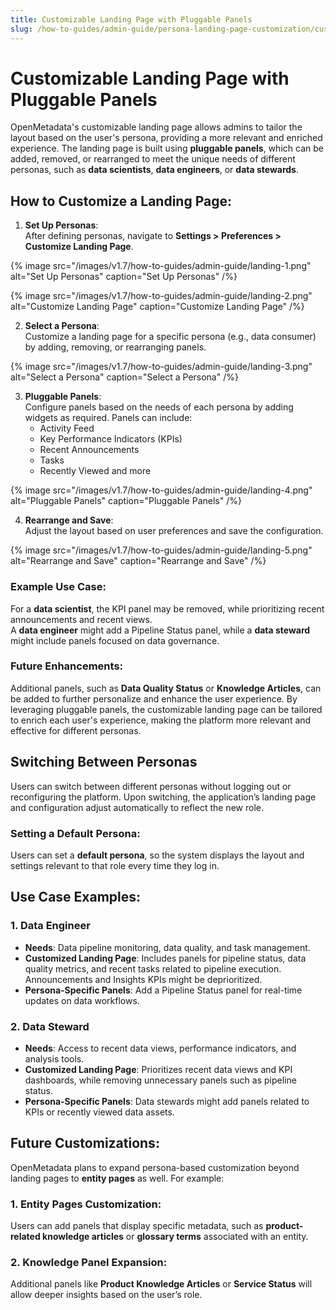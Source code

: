 ```yaml
---
title: Customizable Landing Page with Pluggable Panels
slug: /how-to-guides/admin-guide/persona-landing-page-customization/customizable-landing-page
---
```


# Customizable Landing Page with Pluggable Panels

OpenMetadata's customizable landing page allows admins to tailor the layout based on the user's persona, providing a more relevant and enriched experience. The landing page is built using **pluggable panels**, which can be added, removed, or rearranged to meet the unique needs of different personas, such as **data scientists**, **data engineers**, or **data stewards**.

## How to Customize a Landing Page:

1. **Set Up Personas**:  
   After defining personas, navigate to **Settings > Preferences > Customize Landing Page**.

{% image
src="/images/v1.7/how-to-guides/admin-guide/landing-1.png"
alt="Set Up Personas"
caption="Set Up Personas"
/%}

{% image
src="/images/v1.7/how-to-guides/admin-guide/landing-2.png"
alt="Customize Landing Page"
caption="Customize Landing Page"
/%}

2. **Select a Persona**:  
   Customize a landing page for a specific persona (e.g., data consumer) by adding, removing, or rearranging panels.

{% image
src="/images/v1.7/how-to-guides/admin-guide/landing-3.png"
alt="Select a Persona"
caption="Select a Persona"
/%}

3. **Pluggable Panels**:  
   Configure panels based on the needs of each persona by adding widgets as required. Panels can include:
   - Activity Feed
   - Key Performance Indicators (KPIs)
   - Recent Announcements
   - Tasks
   - Recently Viewed and more

{% image
src="/images/v1.7/how-to-guides/admin-guide/landing-4.png"
alt="Pluggable Panels"
caption="Pluggable Panels"
/%}

4. **Rearrange and Save**:  
   Adjust the layout based on user preferences and save the configuration.

{% image
src="/images/v1.7/how-to-guides/admin-guide/landing-5.png"
alt="Rearrange and Save"
caption="Rearrange and Save"
/%}

### Example Use Case:

For a **data scientist**, the KPI panel may be removed, while prioritizing recent announcements and recent views.  
A **data engineer** might add a Pipeline Status panel, while a **data steward** might include panels focused on data governance.

### Future Enhancements:
Additional panels, such as **Data Quality Status** or **Knowledge Articles**, can be added to further personalize and enhance the user experience. By leveraging pluggable panels, the customizable landing page can be tailored to enrich each user's experience, making the platform more relevant and effective for different personas.

## Switching Between Personas

Users can switch between different personas without logging out or reconfiguring the platform. Upon switching, the application’s landing page and configuration adjust automatically to reflect the new role.

### Setting a Default Persona:
Users can set a **default persona**, so the system displays the layout and settings relevant to that role every time they log in.

## Use Case Examples:

### 1. Data Engineer
- **Needs**: Data pipeline monitoring, data quality, and task management.
- **Customized Landing Page**: Includes panels for pipeline status, data quality metrics, and recent tasks related to pipeline execution. Announcements and Insights KPIs might be deprioritized.
- **Persona-Specific Panels**: Add a Pipeline Status panel for real-time updates on data workflows.

### 2. Data Steward
- **Needs**: Access to recent data views, performance indicators, and analysis tools.
- **Customized Landing Page**: Prioritizes recent data views and KPI dashboards, while removing unnecessary panels such as pipeline status.
- **Persona-Specific Panels**: Data stewards might add panels related to KPIs or recently viewed data assets.

## Future Customizations:

OpenMetadata plans to expand persona-based customization beyond landing pages to **entity pages** as well. For example:

### 1. Entity Pages Customization:
Users can add panels that display specific metadata, such as **product-related knowledge articles** or **glossary terms** associated with an entity.

### 2. Knowledge Panel Expansion:
Additional panels like **Product Knowledge Articles** or **Service Status** will allow deeper insights based on the user’s role.
